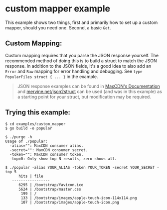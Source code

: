 custom mapper example
=====================

This example shows two things, first and primarily how to set up a custom mapper, should you need one. Second, a basic `Get`.


Custom Mapping:
---------------

Custom mapping requires that you parse the JSON response yourself. The recommended method of doing this is to build a struct to match the JSON response. In addition to the JSON fields, it's a good idea to also add an `Error` and `Raw` mapping for error handling and debugging. See `type PopularFiles struct { ... }` in the example.

> JSON response examples can be found in [MaxCDN's Documentation](http://docs.maxcdn.com/) and [mervine.net/json2struct](http://mervine.net/json2struct) can be used (and was in this example) as a starting point for your struct, but modification may be required.


Trying this example:
--------------------

```
$ cd examples/custom_mapper
$ go build -o popular

$ ./purge -h
Usage of ./popular:
  -alias="": MaxCDN consumer alias.
  -secret="": MaxCDN consumer secret.
  -token="": MaxCDN consumer token.
  -top=0: Only show top N results, zero shows all.

$ ./popular -alias YOUR_ALIAS -token YOUR_TOKEN -secret YOUR_SECRET -top 5
      hits | file
   -----------------
      6295 | /bootstrap/favicon.ico
      5624 | /bootstrap/master.css
       199 | /
       133 | /bootstrap/images/apple-touch-icon-114x114.png
       107 | /bootstrap/images/apple-touch-icon.png

```

